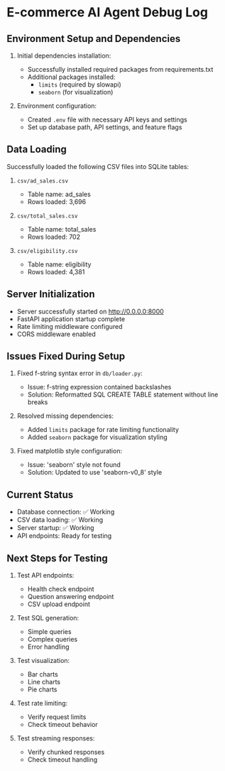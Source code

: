 # E-commerce AI Agent Debug Log

## Environment Setup and Dependencies

1. Initial dependencies installation:
   - Successfully installed required packages from requirements.txt
   - Additional packages installed:
     - `limits` (required by slowapi)
     - `seaborn` (for visualization)

2. Environment configuration:
   - Created `.env` file with necessary API keys and settings
   - Set up database path, API settings, and feature flags

## Data Loading

Successfully loaded the following CSV files into SQLite tables:

1. `csv/ad_sales.csv`
   - Table name: ad_sales
   - Rows loaded: 3,696

2. `csv/total_sales.csv`
   - Table name: total_sales
   - Rows loaded: 702

3. `csv/eligibility.csv`
   - Table name: eligibility
   - Rows loaded: 4,381

## Server Initialization

- Server successfully started on http://0.0.0.0:8000
- FastAPI application startup complete
- Rate limiting middleware configured
- CORS middleware enabled

## Issues Fixed During Setup

1. Fixed f-string syntax error in `db/loader.py`:
   - Issue: f-string expression contained backslashes
   - Solution: Reformatted SQL CREATE TABLE statement without line breaks

2. Resolved missing dependencies:
   - Added `limits` package for rate limiting functionality
   - Added `seaborn` package for visualization styling

3. Fixed matplotlib style configuration:
   - Issue: 'seaborn' style not found
   - Solution: Updated to use 'seaborn-v0_8' style

## Current Status

- Database connection: ✅ Working
- CSV data loading: ✅ Working
- Server startup: ✅ Working
- API endpoints: Ready for testing

## Next Steps for Testing

1. Test API endpoints:
   - Health check endpoint
   - Question answering endpoint
   - CSV upload endpoint

2. Test SQL generation:
   - Simple queries
   - Complex queries
   - Error handling

3. Test visualization:
   - Bar charts
   - Line charts
   - Pie charts

4. Test rate limiting:
   - Verify request limits
   - Check timeout behavior

5. Test streaming responses:
   - Verify chunked responses
   - Check timeout handling